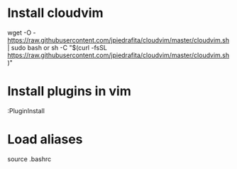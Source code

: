 # Install cloudvim
wget -O - https://raw.githubusercontent.com/jpiedrafita/cloudvim/master/cloudvim.sh | sudo bash
or
sh -C "$(curl -fsSL https://raw.githubusercontent.com/jpiedrafita/cloudvim/master/cloudvim.sh)"

# Install plugins in vim
:PluginInstall

# Load aliases
source .bashrc
